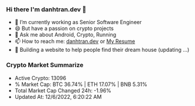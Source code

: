 ### Hi there I'm danhtran.dev 👋

- 🔭 I’m currently working as Senior Software Engineer
- 😄 But have a passion on crypto projects
- 💬 Ask me about Android, Crypto, Running 
- 📫 How to reach me: <a href="https://danhtran.dev" target="_blank">danhtran.dev</a> or <a href="Dan-Resume.pdf" target="_blank">My Resume</a>
- 🌱 Building a website to help people find their dream house (updating ...)

### Crypto Market Summarize
- Active Crypto: 13096
- % Market Cap: BTC 36.74% | ETH 17.07% | BNB 5.31%
- Total Market Cap Changed 24h: -1.96%
- Updated At: 12/6/2022, 6:20:22 AM
